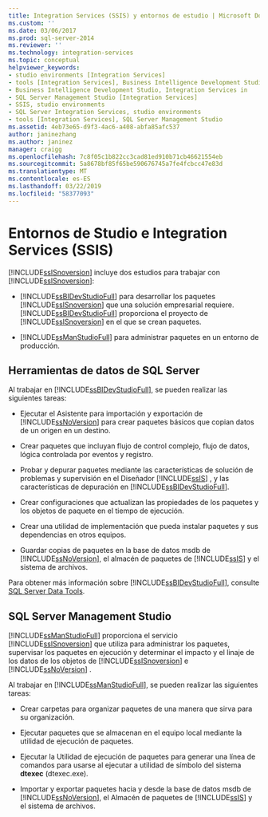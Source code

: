 ```yaml
---
title: Integration Services (SSIS) y entornos de estudio | Microsoft Docs
ms.custom: ''
ms.date: 03/06/2017
ms.prod: sql-server-2014
ms.reviewer: ''
ms.technology: integration-services
ms.topic: conceptual
helpviewer_keywords:
- studio environments [Integration Services]
- tools [Integration Services], Business Intelligence Development Studio
- Business Intelligence Development Studio, Integration Services in
- SQL Server Management Studio [Integration Services]
- SSIS, studio environments
- SQL Server Integration Services, studio environments
- tools [Integration Services], SQL Server Management Studio
ms.assetid: 4eb73e65-d9f3-4ac6-a408-abfa85afc537
author: janinezhang
ms.author: janinez
manager: craigg
ms.openlocfilehash: 7c8f05c1b822cc3cad81ed910b71cb46621554eb
ms.sourcegitcommit: 5a8678bf85f65be590676745a7fe4fcbcc47e83d
ms.translationtype: MT
ms.contentlocale: es-ES
ms.lasthandoff: 03/22/2019
ms.locfileid: "58377093"
---
```

# <a name="integration-services-ssis-and-studio-environments"></a>Entornos de Studio e Integration Services (SSIS)
  [!INCLUDE[ssISnoversion](../includes/ssisnoversion-md.md)] incluye dos estudios para trabajar con [!INCLUDE[ssISnoversion](../includes/ssisnoversion-md.md)]:  
  
-   [!INCLUDE[ssBIDevStudioFull](../includes/ssbidevstudiofull-md.md)] para desarrollar los paquetes [!INCLUDE[ssISnoversion](../includes/ssisnoversion-md.md)] que una solución empresarial requiere. [!INCLUDE[ssBIDevStudioFull](../includes/ssbidevstudiofull-md.md)] proporciona el proyecto de [!INCLUDE[ssISnoversion](../includes/ssisnoversion-md.md)] en el que se crean paquetes.  
  
-   [!INCLUDE[ssManStudioFull](../includes/ssmanstudiofull-md.md)] para administrar paquetes en un entorno de producción.  
  
## <a name="sql-server-data-tools"></a>Herramientas de datos de SQL Server  
 Al trabajar en [!INCLUDE[ssBIDevStudioFull](../includes/ssbidevstudiofull-md.md)], se pueden realizar las siguientes tareas:  
  
-   Ejecutar el Asistente para importación y exportación de [!INCLUDE[ssNoVersion](../includes/ssnoversion-md.md)] para crear paquetes básicos que copian datos de un origen en un destino.  
  
-   Crear paquetes que incluyan flujo de control complejo, flujo de datos, lógica controlada por eventos y registro.  
  
-   Probar y depurar paquetes mediante las características de solución de problemas y supervisión en el Diseñador [!INCLUDE[ssIS](../includes/ssis-md.md)] , y las características de depuración en [!INCLUDE[ssBIDevStudioFull](../includes/ssbidevstudiofull-md.md)].  
  
-   Crear configuraciones que actualizan las propiedades de los paquetes y los objetos de paquete en el tiempo de ejecución.  
  
-   Crear una utilidad de implementación que pueda instalar paquetes y sus dependencias en otros equipos.  
  
-   Guardar copias de paquetes en la base de datos msdb de [!INCLUDE[ssNoVersion](../includes/ssnoversion-md.md)], el almacén de paquetes de [!INCLUDE[ssIS](../includes/ssis-md.md)] y el sistema de archivos.  
  
 Para obtener más información sobre [!INCLUDE[ssBIDevStudioFull](../includes/ssbidevstudiofull-md.md)], consulte [SQL Server Data Tools](https://msdn.microsoft.com/library/hh272686.aspx).  
  
## <a name="sql-server-management-studio"></a>SQL Server Management Studio  
 [!INCLUDE[ssManStudioFull](../includes/ssmanstudiofull-md.md)] proporciona el servicio [!INCLUDE[ssISnoversion](../includes/ssisnoversion-md.md)] que utiliza para administrar los paquetes, supervisar los paquetes en ejecución y determinar el impacto y el linaje de los datos de los objetos de [!INCLUDE[ssISnoversion](../includes/ssisnoversion-md.md)] e [!INCLUDE[ssNoVersion](../includes/ssnoversion-md.md)] .  
  
 Al trabajar en [!INCLUDE[ssManStudioFull](../includes/ssmanstudiofull-md.md)], se pueden realizar las siguientes tareas:  
  
-   Crear carpetas para organizar paquetes de una manera que sirva para su organización.  
  
-   Ejecutar paquetes que se almacenan en el equipo local mediante la utilidad de ejecución de paquetes.  
  
-   Ejecutar la Utilidad de ejecución de paquetes para generar una línea de comandos para usarse al ejecutar a utilidad de símbolo del sistema **dtexec** (dtexec.exe).  
  
-   Importar y exportar paquetes hacia y desde la base de datos msdb de [!INCLUDE[ssNoVersion](../includes/ssnoversion-md.md)], el Almacén de paquetes de [!INCLUDE[ssIS](../includes/ssis-md.md)] y el sistema de archivos.  
  
